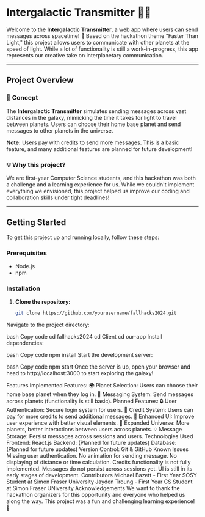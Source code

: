 # Intergalactic Transmitter 🚀✨

Welcome to the **Intergalactic Transmitter**, a web app where users can send messages across spacetime! 🌌 Based on the hackathon theme "Faster Than Light," this project allows users to communicate with other planets at the speed of light. While a lot of functionality is still a work-in-progress, this app represents our creative take on interplanetary communication.

---

## Project Overview

### 📜 **Concept**
The **Intergalactic Transmitter** simulates sending messages across vast distances in the galaxy, mimicking the time it takes for light to travel between planets. Users can choose their home base planet and send messages to other planets in the universe. 

**Note:** Users pay with credits to send more messages. This is a basic feature, and many additional features are planned for future development!

### 💡 **Why this project?**
We are first-year Computer Science students, and this hackathon was both a challenge and a learning experience for us. While we couldn't implement everything we envisioned, this project helped us improve our coding and collaboration skills under tight deadlines!

---

## Getting Started

To get this project up and running locally, follow these steps:

### Prerequisites

- Node.js
- npm

### Installation

1. **Clone the repository:**
   ```bash
   git clone https://github.com/yourusername/fallhacks2024.git
Navigate to the project directory:

bash
Copy code
cd fallhacks2024
cd Client
cd our-app
Install dependencies:

bash
Copy code
npm install
Start the development server:

bash
Copy code
npm start
Once the server is up, open your browser and head to http://localhost:3000 to start exploring the galaxy!

Features
Implemented Features:
🌍 Planet Selection: Users can choose their home base planet when they log in.
💬 Messaging System: Send messages across planets (functionality is still basic).
Planned Features:
🔒 User Authentication: Secure login system for users.
💸 Credit System: Users can pay for more credits to send additional messages.
🌠 Enhanced UI: Improve user experience with better visual elements.
🌌 Expanded Universe: More planets, better interactions between users across planets.
💡 Message Storage: Persist messages across sessions and users.
Technologies Used
Frontend: React.js
Backend: (Planned for future updates)
Database: (Planned for future updates)
Version Control: Git & GitHub
Known Issues
Missing user authentication.
No animation for sending message.
No displaying of distance or time calculation.
Credits functionality is not fully implemented.
Messages do not persist across sessions yet.
UI is still in its early stages of development.
Contributors
Michael Bazett - First Year SOSY Student at Simon Fraser University
Jayden Troung - First Year CS Student at Simon Fraser UNiversity
Acknowledgements
We want to thank the hackathon organizers for this opportunity and everyone who helped us along the way. This project was a fun and challenging learning experience! 🙌